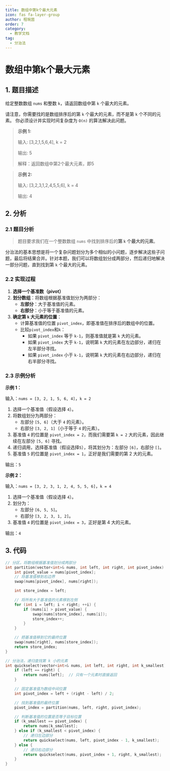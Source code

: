 ```yaml
---
title: 数组中第k个最大元素
icon: fas fa-layer-group
author: 程琬茵
order: 7
category:
  - 教学文档
tag:
  - 分治法
---
```


# 数组中第k个最大元素
## 1. 题目描述

给定整数数组 `nums` 和整数 `k`，请返回数组中第 `k` 个最大的元素。

请注意，你需要找的是数组排序后的第 `k` 个最大的元素，而不是第 `k` 个不同的元素。
你必须设计并实现时间复杂度为 `O(n)` 的算法解决此问题。

>  **示例 1:**
>
> 输入: [3,2,1,5,6,4], k = 2
> 
> 输出: 5
>
> 解释：返回数组中第2个最大元素，即5


> **示例 2:**
>
> 输入: [3,2,3,1,2,4,5,5,6], k = 4
>
> 输出: 4

## 2. 分析

### 2.1 题目分析

> 题目要求我们在一个整数数组 `nums` 中找到排序后的**第 `k` 个最大的元素**。

分治法的基本思想是将一个复杂问题划分为多个相似的小问题，逐步解决这些子问题，最后将结果合并。针对本题，我们可以将数组划分成两部分，然后递归地解决一部分问题，直到找到第 `k` 个最大的元素。

### 2.2 实现过程

1. **选择一个基准数（pivot）**
2. **划分数组**：将数组根据基准值划分为两部分：
   - **左部分**：大于基准值的元素。
   - **右部分**：小于等于基准值的元素。
3. **确定第 `k` 大元素的位置**：
   - 计算基准值的位置 `pivot_index`，即基准值在排序后的数组中的位置。
   - 比较`pivot_index`和`k`：
     - 如果 `pivot_index` 等于 `k-1`，则基准值就是第 `k` 大的元素。
     - 如果 `pivot_index` 大于 `k-1`，说明第 `k` 大的元素在左边部分，递归在左半部分寻找。
     - 如果 `pivot_index` 小于 `k-1`，说明第 `k` 大的元素在右边部分，递归在右半部分寻找。

### 2.3 示例分析

**示例 1：**

输入：`nums = [3, 2, 1, 5, 6, 4]`，`k = 2`

1. 选择一个基准值（假设选择 `4`）。
2. 将数组划分为两部分：
   - 左部分 `[5, 6]`（大于 `4` 的元素）。
   - 右部分 `[3, 2, 1]`（小于等于 `4` 的元素）。
3. 基准值 `4` 的位置是 `pivot_index = 2`，而我们需要第 `k = 2` 大的元素，因此继续在左部分 `[5, 6]` 寻找。
4. 递归调用，选择基准值（假设选择`5`），将其划分为：左部分 `[6]`，右部分 `[]`。
5. 基准值 `5` 的位置是 `pivot_index = 1`，正好是我们需要的第 2 大的元素。

输出：`5`

**示例 2：**

输入：`nums = [3, 2, 3, 1, 2, 4, 5, 5, 6]`，`k = 4`

1. 选择一个基准值（假设选择 `4`）。
2. 划分为：
   - 左部分 `[6, 5, 5]`。
   - 右部分 `[3, 2, 3, 1, 2]`。
3. 基准值 `4` 的位置是 `pivot_index = 3`，正好是第 4 大的元素。

输出：`4`

## 3. 代码
```cpp
// 分区，将数组根据基准值划分成两部分
int partition(vector<int>& nums, int left, int right, int pivot_index) {
    int pivot_value = nums[pivot_index];
    // 将基准值移到右边界
    swap(nums[pivot_index], nums[right]);

    int store_index = left;

    // 将所有大于基准值的元素移到左侧
    for (int i = left; i < right; ++i) {
        if (nums[i] > pivot_value) {
            swap(nums[store_index], nums[i]);
            store_index++;
        }
    }

    // 把基准值移到它的最终位置
    swap(nums[right], nums[store_index]);
    return store_index;
}
```

``` cpp
// 分治法，递归查找第 k 小的元素
int quickselect(vector<int>& nums, int left, int right, int k_smallest) {
    if (left == right) {
        return nums[left];  // 只有一个元素时直接返回
    }

    // 固定基准值为数组中间位置
    int pivot_index = left + (right - left) / 2;

    // 找到基准值的最终位置
    pivot_index = partition(nums, left, right, pivot_index);

    // 判断基准值的位置是否等于目标位置
    if (k_smallest == pivot_index) {
        return nums[k_smallest];
    } else if (k_smallest < pivot_index) {
        // 递归左边部分
        return quickselect(nums, left, pivot_index - 1, k_smallest);
    } else {
        // 递归右边部分
        return quickselect(nums, pivot_index + 1, right, k_smallest);
    }
}
```

